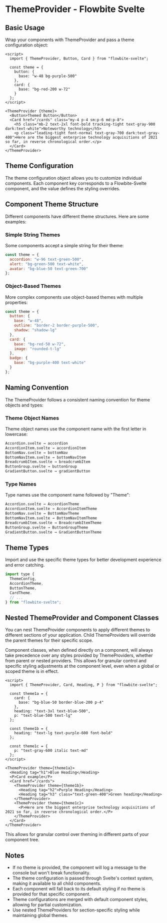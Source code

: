 # ThemeProvider - Flowbite Svelte


## Basic Usage

Wrap your components with ThemeProvider and pass a theme configuration object:

```svelte
<script>
  import { ThemeProvider, Button, Card } from "flowbite-svelte";

  const theme = {
    button: {
      base: "w-48 bg-purple-500"
    },
    card: {
      base: "bg-red-200 w-72"
    }
  };
</script>

<ThemeProvider {theme}>
  <Button>Themed Button</Button>
  <Card href="/cards" class="my-4 p-4 sm:p-6 md:p-8">
    <h5 class="mb-2 text-2xl font-bold tracking-tight text-gray-900 dark:text-white">Noteworthy technology</h5>
    <p class="leading-tight font-normal text-gray-700 dark:text-gray-400">Here are the biggest enterprise technology acquisitions of 2021 so far, in reverse chronological order.</p>
  </Card>
</ThemeProvider>
```

## Theme Configuration

The theme configuration object allows you to customize individual components. Each component key corresponds to a Flowbite-Svelte component, and the value defines the styling overrides.

## Component Theme Structure

Different components have different theme structures. Here are some examples:

### Simple String Themes

Some components accept a simple string for their theme:

```js
const theme = {
  accordion: "w-96 text-green-500",
  alert: "bg-green-500 text-white",
  avatar: "bg-blue-50 text-green-700"
};
```

### Object-Based Themes

More complex components use object-based themes with multiple properties:

```js
const theme = {
  button: {
    base: "w-48",
    outline: "border-2 border-purple-500",
    shadow: "shadow-lg"
  },
  card: {
    base: "bg-red-50 w-72",
    image: "rounded-t-lg"
  },
  badge: {
    base: "bg-purple-400 text-white"
  }
};
```

## Naming Convention

The ThemeProvider follows a consistent naming convention for theme objects and types:

### Theme Object Names

Theme object names use the component name with the first letter in lowercase:

```md
Accordion.svelte → accordion
AccordionItem.svelte → accordionItem
BottomNav.svelte → bottomNav
BottomNavItem.svelte → bottomNavItem
BreadcrumbItem.svelte → breadcrumbItem
ButtonGroup.svelte → buttonGroup
GradientButton.svelte → gradientButton
```

### Type Names

Type names use the component name followed by "Theme":

```md
Accordion.svelte → AccordionTheme
AccordionItem.svelte → AccordionItemTheme
BottomNav.svelte → BottomNavTheme
BottomNavItem.svelte → BottomNavItemTheme
BreadcrumbItem.svelte → BreadcrumbItemTheme
ButtonGroup.svelte → ButtonGroupTheme
GradientButton.svelte → GradientButtonTheme
```

## Theme Types

Import and use the specific theme types for better development experience and error catching.

```js
import type {
  ThemeConfig,
  AccordionTheme,
  ButtonTheme,
  CardTheme.
  // ...
} from "flowbite-svelte";
```

## Nested ThemeProvider and Component Classes

You can nest ThemeProvider components to apply different themes to different sections of your application. Child ThemeProviders will override the parent themes for their specific scope.

Component classes, when defined directly on a component, will always take precedence over any styles provided by ThemeProviders, whether from parent or nested providers. This allows for granular control and specific styling adjustments at the component level, even when a global or scoped theme is in effect.

```svelte
<script>
  import { ThemeProvider, Card, Heading, P } from "flowbite-svelte";

  const theme1a = {
    card: {
      base: "bg-blue-50 border-blue-200 p-4"
    },
    heading: "text-3xl text-blue-500",
    p: "text-blue-500 text-lg"
  };

  const theme1b = {
    heading: "text-lg text-purple-600 font-bold"
  };

  const theme1c = {
    p: "text-gray-600 italic text-md"
  };
</script>

<ThemeProvider theme={theme1a}>
  <Heading tag="h1">Blue Heading</Heading>
  <P>Card example</P>
  <Card href="/cards">
    <ThemeProvider theme={theme1b}>
      <Heading tag="h2">Purple Heading</Heading>
      <Heading tag="h3" class="text-green-400">Green heading</Heading>
    </ThemeProvider>
    <ThemeProvider theme={theme1c}>
      <P>Here are the biggest enterprise technology acquisitions of 2021 so far, in reverse chronological order.</P>
    </ThemeProvider>
  </Card>
</ThemeProvider>
```

This allows for granular control over theming in different parts of your component tree.

## Notes

- If no theme is provided, the component will log a message to the console but won't break functionality.
- The theme configuration is passed through Svelte's context system, making it available to all child components.
- Each component will fall back to its default styling if no theme is provided for that specific component.
- Theme configurations are merged with default component styles, allowing for partial customization.
- Use nested ThemeProviders for section-specific styling while maintaining global themes.
